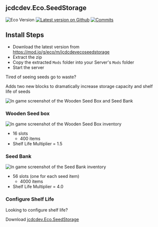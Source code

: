 ## jcdcdev.Eco.SeedStorage

![Eco Version](https://badgen.net/static/Eco/v0.10.1+) [![Latest version on Github](https://badgen.net/github/tag/jcdcdev/jcdcdev.Eco.SeedStorage?label=Mod)](https://github.com/jcdcdev/jcdcdev.Eco.SeedStorage/releases/latest) [![Commits](https://badgen.net/github/commits/jcdcdev/jcdcdev.Eco.SeedStorage)](https://github.com/jcdcdev/jcdcdev.Eco.SeedStorage/commits/main)

## Install Steps

- Download the latest version from https://mod.io/g/eco/m/jcdcdevecoseedstorage
- Extract the zip
- Copy the extracted `Mods` folder into your Server's `Mods` folder
- Start the server

Tired of seeing seeds go to waste?

Adds two new blocks to dramatically increase storage capacity and shelf life of seeds

![In game screenshot of the Wooden Seed Box and Seed Bank](https://raw.githubusercontent.com/jcdcdev/jcdcdev.Eco.SeedStorage/main/docs/screenshots/1-in-game.png)

### Wooden Seed box

![In game screenshot of the Wooden Seed Box inventory](https://raw.githubusercontent.com/jcdcdev/jcdcdev.Eco.SeedStorage/main/docs/screenshots/2-in-game-seed-box.png)

- 16 slots
    - 400 items
- Shelf Life Multiplier = 1.5

### Seed Bank

![In game screenshot of the Seed Bank inventory](https://raw.githubusercontent.com/jcdcdev/jcdcdev.Eco.SeedStorage/main/docs/screenshots/3-in-game-seed-bank.png)

- 56 slots (one for each seed item)
    - 4000 items
- Shelf Life Multiplier = 4.0

### Configure Shelf Life 

Looking to configure shelf life? 

Download [jcdcdev.Eco.SeedStorage](https://mod.io/g/eco/m/jcdcdevecoSeedStorage)